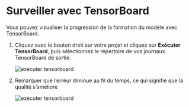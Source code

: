 ---
---
# <a name="monitor-with-tensorboard"></a>Surveiller avec TensorBoard

Vous pouvez visualiser la progression de la formation du modèle avec TensorBoard. 

1. Cliquez avec le bouton droit sur votre projet et cliquez sur **Exécuter TensorBoard**, puis sélectionnez le répertoire de vos journaux TensorBoard de sortie.

    ![exécuter tensorboard](media\monitor-tensorboard\run-tensorboard.png)

1. Remarquer que l’erreur diminue au fil du temps, ce qui signifie que la qualité s’améliore

    ![exécuter tensorboard](media\monitor-tensorboard\tensorboard.png)